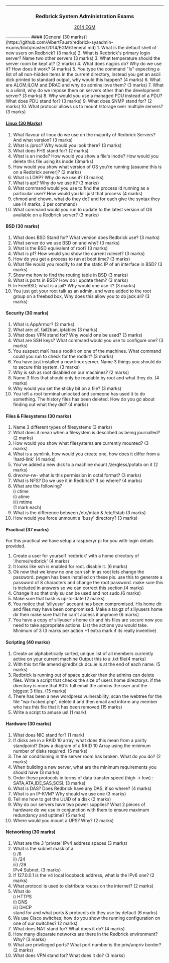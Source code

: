 ------------
<h3 align="center">
Redbrick System Administration Exams                                                                                                                                                
</h3>
<p align="center">
<a href="http://www.redbrick.dcu.ie/help/exams/admin-2014-egm">2014 EGM</a>
</p>
------------
#### [General (30 marks)](https://github.com/AlbertFaust/redbrick-sysadmin-exams/blob/master/2014/EGM/General.md)
1. What is the default shell of new users on Redbrick? (3 marks)
2. What is Redbrick's primary login server? Name two other servers (3 marks)
3. What temperature should the server room be kept at? (2 marks)
4. What does nagios do? Why do we use it? How does it work? (4 marks)
5. You type the command "ls" expecting a list of all non-hidden items in the current directory, instead you get an ascii dick printed to standard output, why would this happen? (4 marks)
6. What are ALOM,ILOM and DRAC and why do admins love them? (3 marks)
7. What is a ulimit, why do we impose them on servers other than the development server? (3 marks)
8. Why would you use a managed PDU instead of a PDU? What does PDU stand for? (3 marks)
9. What does SNMP stand for? (2 marks)  
10. What protocol allows us to mount /storage over multiple servers? (3 marks)

#### [Linux (30 Marks)](https://github.com/AlbertFaust/redbrick-sysadmin-exams/blob/master/2014/EGM/Linux.md)
1. What flavour of linux do we use on the majority of Redbrick Servers? And what version? (3 marks)
2. What is /proc? Why would you look there? (3 marks)
3. What does FHS stand for? (2 marks)
4. What is an inode? How would you show a file's inode? How would you delete this file using its inode (3marks)
5. How would you show what version of OS you're running (assume this is on a Redbrick server)? (2 marks)
6. What is LDAP? Why do we use it? (3 marks)
7. What is apt? Why do we use it? (3 marks)
8. What command would you use to find the process id running as a particular user? How would you kill just that process (4 marks)
9. chmod and chown, what do they do? and for each give the syntax they use (4 marks, 2 per command)
10. What command would you run to update to the latest version of OS available on a Redbrick server? (3 marks)

#### BSD (30 marks)

1. What does BSD Stand for? What version does Redbrick use? (3 marks)
2. What server do we use BSD on and why? (3 marks)
3. What is the BSD equivalent of root? (3 marks)
4. What is pf? How would you show the current ruleset? (3 marks)
5. How do you get a process to run at boot time? (3 marks)
6. What file would you modify to set the static IP of an interface in BSD? (3 marks)
7. Show me how to find the routing table in BSD (3 marks)
8. What is ports in BSD? How do I update them? (3 marks)
9. In FreeBSD; what is a jail? Why would one use it? (3 marks)
10. You just got your root talk as an admin, and were added to the root group on a freebsd box, Why does this allow you to do jack all? (3 marks)

#### Security (30 marks)

1. What is AppArmor? (2 marks)
2. What are: pf, fail2ban, iptables (3 marks)
3. What does VPN stand for? Why would one be used? (3 marks)
4. What are SSH keys? What command would you use to configure one? (3 marks)
5. You suspect maK has a rootkit on one of the machines. What command could you run to check for the rootkit? (3 marks)
6. You have just installed a new linux server. Name 3 things you should do to secure this system. (3 marks)
7. Why is ssh as root disabled on our machines? (2 marks)
8. Name 3 files that should only be readable by root and what they do. (4 marks)
9. Why would you set the sticky bit on a file? (3 marks)
10. You left a root terminal unlocked and someone has used it to do something. The history files has been deleted. How do you go about finding out what they did? (4 marks)

#### Files & Filesystems (30 marks)

1. Name 3 different types of filesystems (3 marks)
2. What does it mean when a filesystem is described as being journalled? (2 marks)
3. How would you show what filesystems are currently mounted? (3 marks)
4. What is a symlink, how would you create one, how does it differ from a 'hard-link' (4 marks)
5. You've added a new disk to a machine mount /zergless/potato on it (2 marks)
6. drwxrw-rw- what is this permission in octal format? (3 marks)
7. What is NFS? Do we use it in Redbrick? If so where? (4 marks)
8. What are the following?  
i) ctime  
ii) atime  
iii) mtime  
(1 mark each)
9. What is the difference between /etc/mtab & /etc/fstab (3 marks)
10. How would you force unmount a 'busy' directory? (3 marks)

#### Practical (37 marks)

For this practical we have setup a raspberyr pi for you with login details provided.  

1. Create a user for yourself 'redbrick' with a home directory of '/home/redbrick' (4 marks)
2. It looks like ssh is enabled for root. disable it. (6 marks)
3. Ok now that we know no one can ssh in as root lets change the password. pwgen has been installed on these pis. use this to generate a password of 8 characters and change the root password. make sure this is included in answers so we can correct this section.(4 marks)
4. Change it so that only su can be used and not sudo.(6 marks)
5. Make sure that bash is up-to-date (2 marks)
6. You notice that 'sillyuser' account has been compromised. His home dir and files may have been compromised. Make a tar.gz of sillyusers home dir then make sure that he can't access it anymore (6 marks)
7. You have a copy of sillyuser's home dir and his files are secure now you need to take appropriate actions. List the actions you would take. Minimum of 3 (3 marks per action +1 extra mark if its really inventive)

#### Scripting (40 marks)

1. Create an alphabetically sorted, unique list of all members currently active on your current machine Output this to a .txt file(4 marks)
2. With this txt file amend @redbrick.dcu.ie is at the end of each name. (5 marks)
3. Redbrick is running out of space quicker than the admins can delete files. Write a script that checks the size of users home directorys. if the directory is more that 90% full email the admins the user and the biggest 3 files. (15 marks)
4. There has been a new wordpress vulnerability, scan the webtree for the file "wp-fucked.php", delete it and then email and inform any member who has this file that it has been removed.(15 marks)
5. Write a script to amuse us! (1 mark)

#### Hardware (30 marks)

1. What does NIC stand for? (1 mark)
2. If disks are in a RAID 10 array, what does this mean from a parity standpoint? Draw a diagram of a RAID 10 Array using the minimum number of disks required. (5 marks)
3. The air conditioning in the server room has broken. What do you do? (2 marks)
4. When building a new server, what are the minimum requirements you should have (3 marks)
5. Order these protocols in terms of data transfer speed (high -> low) : SATA,ATA,IDE,SAS,SCSI. (3 marks)
6. What is DAS? Does Redbrick have any DAS, if so where? (4 marks)
7. What is an IP-KVM? Why should we use one (3 marks)
8. Tell me how to get the UUiD of a disk (2 marks)
9. Why do our servers have two power supplies? What 2 pieces of hardware do we use in conjunction with them to ensure maximum redundancy and uptime? (5 marks)
10. Where would you mount a UPS? Why? (2 marks)

#### Networking (30 marks)

1. What are the 3 'private' IPv4 address spaces (3 marks)
2. What is the subnet mask of a  
i) /8  
ii) /24  
iii) /29  
IPv4 Subnet. (3 marks)
3. If 127.0.0.1 is the v4 local loopback address, what is the IPv6 one? (2 marks)
4. What protocol is used to distribute routes on the internet? (2 marks)
5. What do  
i) HTTPS  
ii) DNS  
iii) DHCP  
stand for and what ports & protocols do they use by default (6 marks)
6. We use Cisco switches; how do you show the running configuration on one of our switches? (2 marks)
7. What does NAT stand for? What does it do? (4 marks)
8. How many disparate networks are there in the Redbrick environment? Why? (3 marks)
9. What are privilieged ports? What port number is the priv/unpriv border? (2 marks)
10. What does VPN stand for? What does it do? (3 marks)
